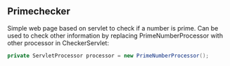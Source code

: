 ## Primechecker

Simple web page based on servlet to check if a number is prime. 
Can be used to check other information by replacing PrimeNumberProcessor with other processor in CheckerServlet:

```java
private ServletProcessor processor = new PrimeNumberProcessor();
```
